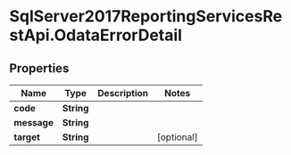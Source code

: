 # SqlServer2017ReportingServicesRestApi.OdataErrorDetail

## Properties
Name | Type | Description | Notes
------------ | ------------- | ------------- | -------------
**code** | **String** |  | 
**message** | **String** |  | 
**target** | **String** |  | [optional] 


